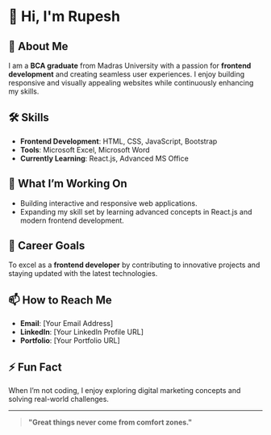 # 👋 Hi, I'm Rupesh  

## 🌟 About Me  
I am a **BCA graduate** from Madras University with a passion for **frontend development** and creating seamless user experiences. I enjoy building responsive and visually appealing websites while continuously enhancing my skills.  

## 🛠 Skills  
- **Frontend Development**: HTML, CSS, JavaScript, Bootstrap  
- **Tools**: Microsoft Excel, Microsoft Word  
- **Currently Learning**: React.js, Advanced MS Office  

## 🚀 What I’m Working On  
- Building interactive and responsive web applications.  
- Expanding my skill set by learning advanced concepts in React.js and modern frontend development.  

## 🎯 Career Goals  
To excel as a **frontend developer** by contributing to innovative projects and staying updated with the latest technologies.  

## 📫 How to Reach Me  
- **Email**: [Your Email Address]  
- **LinkedIn**: [Your LinkedIn Profile URL]  
- **Portfolio**: [Your Portfolio URL]  

## ⚡ Fun Fact  
When I’m not coding, I enjoy exploring digital marketing concepts and solving real-world challenges.  

---

> **"Great things never come from comfort zones."**  

